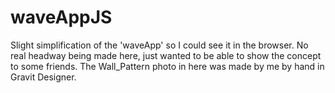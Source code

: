 # waveAppJS

Slight simplification of the 'waveApp' so I could see it in the browser. No real headway being made here, just wanted to be able to show the concept to some friends. The Wall_Pattern photo in here was made by me by hand in Gravit Designer.
